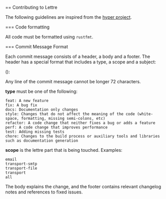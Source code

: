 == Contributing to Lettre

The following guidelines are inspired from the [hyper project](https://github.com/hyperium/hyper/blob/master/CONTRIBUTING.md).

=== Code formatting

All code must be formatted using `rustfmt`.

=== Commit Message Format

Each commit message consists of a header, a body and a footer. The header has a special format that includes a type, a scope and a subject:

<type>(<scope>): <subject> <BLANK LINE> <body> <BLANK LINE> <footer>

Any line of the commit message cannot be longer 72 characters.

**type** must be one of the following:

    feat: A new feature
    fix: A bug fix
    docs: Documentation only changes
    style: Changes that do not affect the meaning of the code (white-space, formatting, missing semi-colons, etc)
    refactor: A code change that neither fixes a bug or adds a feature
    perf: A code change that improves performance
    test: Adding missing tests
    chore: Changes to the build process or auxiliary tools and libraries such as documentation generation

**scope** is the lettre part that is being touched. Examples:

    email
    transport-smtp
    transport-file
    transport
    all

The body explains the change, and the footer contains relevant changelog notes and references to fixed issues.
